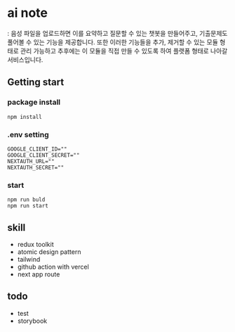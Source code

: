# ai note

: 음성 파일을 업로드하면 이를 요약하고 질문할 수 있는 챗봇을 만들어주고, 기출문제도 풀어볼 수 있는 기능을 제공합니다. 또한 이러한 기능들을 추가, 제거할 수 있는 모듈 형태로 관리 가능하고 추후에는 이 모듈을 직접 만들 수 있도록 하여 플랫폼 형태로 나아갈 서비스입니다.

## Getting start

### package install

```
npm install
```

### .env setting

```
GOOGLE_CLIENT_ID=""
GOOGLE_CLIENT_SECRET=""
NEXTAUTH_URL=""
NEXTAUTH_SECRET=""
```

### start

```
npm run buld
npm run start
```

## skill

- redux toolkit
- atomic design pattern
- tailwind
- github action with vercel
- next app route

## todo

- test
- storybook
